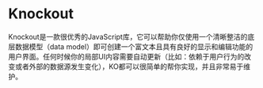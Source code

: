 # Knockout
Knockout是一款很优秀的JavaScript库，它可以帮助你仅使用一个清晰整洁的底层数据模型（data model）即可创建一个富文本且具有良好的显示和编辑功能的用户界面。任何时候你的局部UI内容需要自动更新（比如：依赖于用户行为的改变或者外部的数据源发生变化），KO都可以很简单的帮你实现，并且非常易于维护。
